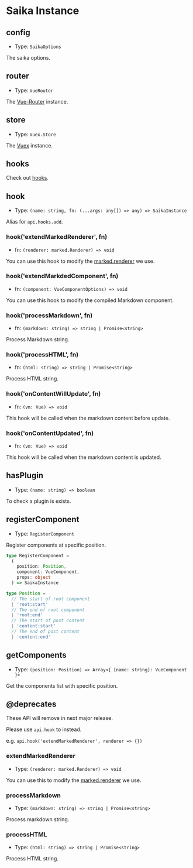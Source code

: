 # Saika Instance

## config

- Type: `SaikaOptions`

The saika options.

## router

- Type: `VueRouter`

The [Vue-Router](https://router.vuejs.org/api/#router-instance-properties) instance.

## store

- Type: `Vuex.Store`

The [Vuex](https://vuex.vuejs.org/api/#vuex-store-instance-properties) instance.

## hooks

Check out [hooks](/reference/hooks).

## hook

- Type: `(name: string, fn: (...args: any[]) => any) => SaikaInstance`

Alias for `api.hooks.add`.

### hook('extendMarkedRenderer', fn)

- fn: `(renderer: marked.Renderer) => void`

You can use this hook to modify the [marked.renderer](https://marked.js.org/#/USING_PRO.md#renderer) we use.

### hook('extendMarkdedComponent', fn)

- fn: `(component: VueComponentOptions) => void`

You can use this hook to modify the compiled Markdown component.

### hook('processMarkdown', fn)

- fn: `(markdown: string) => string | Promise<string>`

Process Markdown string.

### hook('processHTML', fn)

- fn: `(html: string) => string | Promise<string>`

Process HTML string.

### hook('onContentWillUpdate', fn)

- fn: `(vm: Vue) => void`

This hook will be called when the markdown content before update.

### hook('onContentUpdated', fn)

- fn: `(vm: Vue) => void`

This hook will be called when the markdown content is updated.

## hasPlugin

- Type: `(name: string) => boolean`

To check a plugin is exists.

## registerComponent

- Type: `RegisterComponent`

Register components at specific position.

```ts
type RegisterComponent =
  (
    position: Position,
    component: VueComponent,
    props: object
  ) => SaikaInstance

type Position =
  // The start of root component
  | 'root:start'
  // The end of root component
  | 'root:end'
  // The start of post content
  | 'content:start'
  // The end of post content
  | 'content:end'
```

## getComponents

- Type: `(position: Position) => Array<{ [name: string]: VueComponent }>`

Get the components list with specific position.

## @deprecates

These API will remove in next major release.

Please use `api.hook` to instead.

e.g. `api.hook('extendMarkedRenderer', renderer => {})`

### extendMarkedRenderer

- Type: `(renderer: marked.Renderer) => void`

You can use this to modify the [marked.renderer](https://marked.js.org/#/USING_PRO.md#renderer) we use.

### processMarkdown

- Type: `(markdown: string) => string | Promise<string>`

Process markdown string.

### processHTML

- Type: `(html: string) => string | Promise<string>`

Process HTML string.

